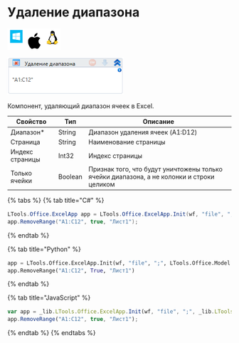 # Удаление диапазона

![](<../../../.gitbook/assets/image (100) (1) (10) (138).png>)

![](<../../../.gitbook/assets/image (97).png>)

Компонент, удаляющий диапазон ячеек в Excel.

| Свойство        | Тип     | Описание                                                                                  |
| --------------- | ------- | ----------------------------------------------------------------------------------------- |
| Диапазон\*      | String  | Диапазон удаления ячеек (A1:D12)                                                          |
| Страница        | String  | Наименование страницы                                                                     |
| Индекс страницы | Int32   | Индекс страницы                                                                           |
| Только ячейки   | Boolean | Признак того, что будут уничтожены только ячейки диапазона, а не колонки и строки целиком |

{% tabs %}
{% tab title="C#" %}
```csharp
LTools.Office.ExcelApp app = LTools.Office.ExcelApp.Init(wf, "file", ";", LTools.Office.Model.InteropTypes.DX);
app.RemoveRange("A1:C12", true, "Лист1");
```
{% endtab %}

{% tab title="Python" %}
```python
app = LTools.Office.ExcelApp.Init(wf, "file", ";", LTools.Office.Model.InteropTypes.DX)
app.RemoveRange("A1:C12", True, "Лист1")
```
{% endtab %}

{% tab title="JavaScript" %}
```javascript
var app = _lib.LTools.Office.ExcelApp.Init(wf, "file", ";", _lib.LTools.Office.Model.InteropTypes.DX);
app.RemoveRange("A1:C12", true, "Лист1");
```
{% endtab %}
{% endtabs %}
